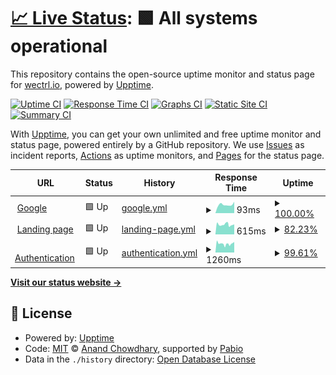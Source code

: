 # [📈 Live Status](https://status.wectrl.io): <!--live status--> **🟩 All systems operational**

This repository contains the open-source uptime monitor and status page for [wectrl.io](https://wectrl.io), powered by [Upptime](https://github.com/upptime/upptime).

[![Uptime CI](https://github.com/wectrl-io/upptime/workflows/Uptime%20CI/badge.svg)](https://github.com/wectrl-io/upptime/actions?query=workflow%3A%22Uptime+CI%22)
[![Response Time CI](https://github.com/wectrl-io/upptime/workflows/Response%20Time%20CI/badge.svg)](https://github.com/wectrl-io/upptime/actions?query=workflow%3A%22Response+Time+CI%22)
[![Graphs CI](https://github.com/wectrl-io/upptime/workflows/Graphs%20CI/badge.svg)](https://github.com/wectrl-io/upptime/actions?query=workflow%3A%22Graphs+CI%22)
[![Static Site CI](https://github.com/wectrl-io/upptime/workflows/Static%20Site%20CI/badge.svg)](https://github.com/wectrl-io/upptime/actions?query=workflow%3A%22Static+Site+CI%22)
[![Summary CI](https://github.com/wectrl-io/upptime/workflows/Summary%20CI/badge.svg)](https://github.com/wectrl-io/upptime/actions?query=workflow%3A%22Summary+CI%22)

With [Upptime](https://upptime.js.org), you can get your own unlimited and free uptime monitor and status page, powered entirely by a GitHub repository. We use [Issues](https://github.com/wectrl-io/upptime/issues) as incident reports, [Actions](https://github.com/wectrl-io/upptime/actions) as uptime monitors, and [Pages](https://status.wectrl.io) for the status page.

<!--start: status pages-->
<!-- This summary is generated by Upptime (https://github.com/upptime/upptime) -->
<!-- Do not edit this manually, your changes will be overwritten -->
<!-- prettier-ignore -->
| URL | Status | History | Response Time | Uptime |
| --- | ------ | ------- | ------------- | ------ |
| <img alt="" src="https://www.google.com/favicon.ico" height="13"> [Google](https://www.google.com) | 🟩 Up | [google.yml](https://github.com/wectrl-io/upptime/commits/HEAD/history/google.yml) | <details><summary><img alt="Response time graph" src="./graphs/google/response-time-week.png" height="20"> 93ms</summary><br><a href="https://status.wectrl.io/history/google"><img alt="Response time 99" src="https://img.shields.io/endpoint?url=https%3A%2F%2Fraw.githubusercontent.com%2Fwectrl-io%2Fupptime%2FHEAD%2Fapi%2Fgoogle%2Fresponse-time.json"></a><br><a href="https://status.wectrl.io/history/google"><img alt="24-hour response time 125" src="https://img.shields.io/endpoint?url=https%3A%2F%2Fraw.githubusercontent.com%2Fwectrl-io%2Fupptime%2FHEAD%2Fapi%2Fgoogle%2Fresponse-time-day.json"></a><br><a href="https://status.wectrl.io/history/google"><img alt="7-day response time 93" src="https://img.shields.io/endpoint?url=https%3A%2F%2Fraw.githubusercontent.com%2Fwectrl-io%2Fupptime%2FHEAD%2Fapi%2Fgoogle%2Fresponse-time-week.json"></a><br><a href="https://status.wectrl.io/history/google"><img alt="30-day response time 102" src="https://img.shields.io/endpoint?url=https%3A%2F%2Fraw.githubusercontent.com%2Fwectrl-io%2Fupptime%2FHEAD%2Fapi%2Fgoogle%2Fresponse-time-month.json"></a><br><a href="https://status.wectrl.io/history/google"><img alt="1-year response time 99" src="https://img.shields.io/endpoint?url=https%3A%2F%2Fraw.githubusercontent.com%2Fwectrl-io%2Fupptime%2FHEAD%2Fapi%2Fgoogle%2Fresponse-time-year.json"></a></details> | <details><summary><a href="https://status.wectrl.io/history/google">100.00%</a></summary><a href="https://status.wectrl.io/history/google"><img alt="All-time uptime 100.00%" src="https://img.shields.io/endpoint?url=https%3A%2F%2Fraw.githubusercontent.com%2Fwectrl-io%2Fupptime%2FHEAD%2Fapi%2Fgoogle%2Fuptime.json"></a><br><a href="https://status.wectrl.io/history/google"><img alt="24-hour uptime 100.00%" src="https://img.shields.io/endpoint?url=https%3A%2F%2Fraw.githubusercontent.com%2Fwectrl-io%2Fupptime%2FHEAD%2Fapi%2Fgoogle%2Fuptime-day.json"></a><br><a href="https://status.wectrl.io/history/google"><img alt="7-day uptime 100.00%" src="https://img.shields.io/endpoint?url=https%3A%2F%2Fraw.githubusercontent.com%2Fwectrl-io%2Fupptime%2FHEAD%2Fapi%2Fgoogle%2Fuptime-week.json"></a><br><a href="https://status.wectrl.io/history/google"><img alt="30-day uptime 100.00%" src="https://img.shields.io/endpoint?url=https%3A%2F%2Fraw.githubusercontent.com%2Fwectrl-io%2Fupptime%2FHEAD%2Fapi%2Fgoogle%2Fuptime-month.json"></a><br><a href="https://status.wectrl.io/history/google"><img alt="1-year uptime 100.00%" src="https://img.shields.io/endpoint?url=https%3A%2F%2Fraw.githubusercontent.com%2Fwectrl-io%2Fupptime%2FHEAD%2Fapi%2Fgoogle%2Fuptime-year.json"></a></details>
| <img alt="" src="https://icons.duckduckgo.com/ip3/wectrl.io.ico" height="13"> [Landing page](https://wectrl.io) | 🟩 Up | [landing-page.yml](https://github.com/wectrl-io/upptime/commits/HEAD/history/landing-page.yml) | <details><summary><img alt="Response time graph" src="./graphs/landing-page/response-time-week.png" height="20"> 615ms</summary><br><a href="https://status.wectrl.io/history/landing-page"><img alt="Response time 618" src="https://img.shields.io/endpoint?url=https%3A%2F%2Fraw.githubusercontent.com%2Fwectrl-io%2Fupptime%2FHEAD%2Fapi%2Flanding-page%2Fresponse-time.json"></a><br><a href="https://status.wectrl.io/history/landing-page"><img alt="24-hour response time 602" src="https://img.shields.io/endpoint?url=https%3A%2F%2Fraw.githubusercontent.com%2Fwectrl-io%2Fupptime%2FHEAD%2Fapi%2Flanding-page%2Fresponse-time-day.json"></a><br><a href="https://status.wectrl.io/history/landing-page"><img alt="7-day response time 615" src="https://img.shields.io/endpoint?url=https%3A%2F%2Fraw.githubusercontent.com%2Fwectrl-io%2Fupptime%2FHEAD%2Fapi%2Flanding-page%2Fresponse-time-week.json"></a><br><a href="https://status.wectrl.io/history/landing-page"><img alt="30-day response time 634" src="https://img.shields.io/endpoint?url=https%3A%2F%2Fraw.githubusercontent.com%2Fwectrl-io%2Fupptime%2FHEAD%2Fapi%2Flanding-page%2Fresponse-time-month.json"></a><br><a href="https://status.wectrl.io/history/landing-page"><img alt="1-year response time 618" src="https://img.shields.io/endpoint?url=https%3A%2F%2Fraw.githubusercontent.com%2Fwectrl-io%2Fupptime%2FHEAD%2Fapi%2Flanding-page%2Fresponse-time-year.json"></a></details> | <details><summary><a href="https://status.wectrl.io/history/landing-page">82.23%</a></summary><a href="https://status.wectrl.io/history/landing-page"><img alt="All-time uptime 94.88%" src="https://img.shields.io/endpoint?url=https%3A%2F%2Fraw.githubusercontent.com%2Fwectrl-io%2Fupptime%2FHEAD%2Fapi%2Flanding-page%2Fuptime.json"></a><br><a href="https://status.wectrl.io/history/landing-page"><img alt="24-hour uptime 10.88%" src="https://img.shields.io/endpoint?url=https%3A%2F%2Fraw.githubusercontent.com%2Fwectrl-io%2Fupptime%2FHEAD%2Fapi%2Flanding-page%2Fuptime-day.json"></a><br><a href="https://status.wectrl.io/history/landing-page"><img alt="7-day uptime 82.23%" src="https://img.shields.io/endpoint?url=https%3A%2F%2Fraw.githubusercontent.com%2Fwectrl-io%2Fupptime%2FHEAD%2Fapi%2Flanding-page%2Fuptime-week.json"></a><br><a href="https://status.wectrl.io/history/landing-page"><img alt="30-day uptime 95.14%" src="https://img.shields.io/endpoint?url=https%3A%2F%2Fraw.githubusercontent.com%2Fwectrl-io%2Fupptime%2FHEAD%2Fapi%2Flanding-page%2Fuptime-month.json"></a><br><a href="https://status.wectrl.io/history/landing-page"><img alt="1-year uptime 94.88%" src="https://img.shields.io/endpoint?url=https%3A%2F%2Fraw.githubusercontent.com%2Fwectrl-io%2Fupptime%2FHEAD%2Fapi%2Flanding-page%2Fuptime-year.json"></a></details>
| <img alt="" src="https://icons.duckduckgo.com/ip3/auth.wectrl.io.ico" height="13"> [Authentication](https://auth.wectrl.io) | 🟩 Up | [authentication.yml](https://github.com/wectrl-io/upptime/commits/HEAD/history/authentication.yml) | <details><summary><img alt="Response time graph" src="./graphs/authentication/response-time-week.png" height="20"> 1260ms</summary><br><a href="https://status.wectrl.io/history/authentication"><img alt="Response time 1463" src="https://img.shields.io/endpoint?url=https%3A%2F%2Fraw.githubusercontent.com%2Fwectrl-io%2Fupptime%2FHEAD%2Fapi%2Fauthentication%2Fresponse-time.json"></a><br><a href="https://status.wectrl.io/history/authentication"><img alt="24-hour response time 1482" src="https://img.shields.io/endpoint?url=https%3A%2F%2Fraw.githubusercontent.com%2Fwectrl-io%2Fupptime%2FHEAD%2Fapi%2Fauthentication%2Fresponse-time-day.json"></a><br><a href="https://status.wectrl.io/history/authentication"><img alt="7-day response time 1260" src="https://img.shields.io/endpoint?url=https%3A%2F%2Fraw.githubusercontent.com%2Fwectrl-io%2Fupptime%2FHEAD%2Fapi%2Fauthentication%2Fresponse-time-week.json"></a><br><a href="https://status.wectrl.io/history/authentication"><img alt="30-day response time 1402" src="https://img.shields.io/endpoint?url=https%3A%2F%2Fraw.githubusercontent.com%2Fwectrl-io%2Fupptime%2FHEAD%2Fapi%2Fauthentication%2Fresponse-time-month.json"></a><br><a href="https://status.wectrl.io/history/authentication"><img alt="1-year response time 1463" src="https://img.shields.io/endpoint?url=https%3A%2F%2Fraw.githubusercontent.com%2Fwectrl-io%2Fupptime%2FHEAD%2Fapi%2Fauthentication%2Fresponse-time-year.json"></a></details> | <details><summary><a href="https://status.wectrl.io/history/authentication">99.61%</a></summary><a href="https://status.wectrl.io/history/authentication"><img alt="All-time uptime 97.46%" src="https://img.shields.io/endpoint?url=https%3A%2F%2Fraw.githubusercontent.com%2Fwectrl-io%2Fupptime%2FHEAD%2Fapi%2Fauthentication%2Fuptime.json"></a><br><a href="https://status.wectrl.io/history/authentication"><img alt="24-hour uptime 99.28%" src="https://img.shields.io/endpoint?url=https%3A%2F%2Fraw.githubusercontent.com%2Fwectrl-io%2Fupptime%2FHEAD%2Fapi%2Fauthentication%2Fuptime-day.json"></a><br><a href="https://status.wectrl.io/history/authentication"><img alt="7-day uptime 99.61%" src="https://img.shields.io/endpoint?url=https%3A%2F%2Fraw.githubusercontent.com%2Fwectrl-io%2Fupptime%2FHEAD%2Fapi%2Fauthentication%2Fuptime-week.json"></a><br><a href="https://status.wectrl.io/history/authentication"><img alt="30-day uptime 99.14%" src="https://img.shields.io/endpoint?url=https%3A%2F%2Fraw.githubusercontent.com%2Fwectrl-io%2Fupptime%2FHEAD%2Fapi%2Fauthentication%2Fuptime-month.json"></a><br><a href="https://status.wectrl.io/history/authentication"><img alt="1-year uptime 97.46%" src="https://img.shields.io/endpoint?url=https%3A%2F%2Fraw.githubusercontent.com%2Fwectrl-io%2Fupptime%2FHEAD%2Fapi%2Fauthentication%2Fuptime-year.json"></a></details>

<!--end: status pages-->

[**Visit our status website →**](https://status.wectrl.io)

## 📄 License

- Powered by: [Upptime](https://github.com/upptime/upptime)
- Code: [MIT](./LICENSE) © [Anand Chowdhary](https://anandchowdhary.com), supported by [Pabio](https://pabio.com)
- Data in the `./history` directory: [Open Database License](https://opendatacommons.org/licenses/odbl/1-0/)
